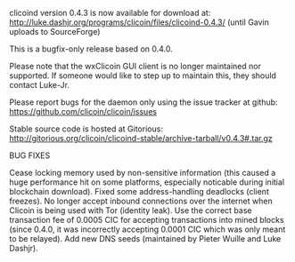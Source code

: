 clicoind version 0.4.3 is now available for download at:
http://luke.dashjr.org/programs/clicoin/files/clicoind-0.4.3/ (until Gavin uploads to SourceForge)

This is a bugfix-only release based on 0.4.0.

Please note that the wxClicoin GUI client is no longer maintained nor supported. If someone would like to step up to maintain this, they should contact Luke-Jr.

Please report bugs for the daemon only using the issue tracker at github:
https://github.com/clicoin/clicoin/issues

Stable source code is hosted at Gitorious:
http://gitorious.org/clicoin/clicoind-stable/archive-tarball/v0.4.3#.tar.gz

BUG FIXES

Cease locking memory used by non-sensitive information (this caused a huge performance hit on some platforms, especially noticable during initial blockchain download).
Fixed some address-handling deadlocks (client freezes).
No longer accept inbound connections over the internet when Clicoin is being used with Tor (identity leak).
Use the correct base transaction fee of 0.0005 CIC for accepting transactions into mined blocks (since 0.4.0, it was incorrectly accepting 0.0001 CIC which was only meant to be relayed).
Add new DNS seeds (maintained by Pieter Wuille and Luke Dashjr).

